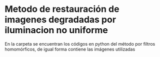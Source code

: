 # Metodo de restauración de imagenes degradadas por iluminacion no uniforme

En la carpeta se encuentran los códigos en python del método por filtros homomórficos, de igual forma contiene las imágenes utilizadas
